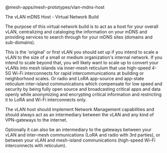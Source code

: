 @mesh-apps/mesh-prototypes/vlan-mdns-host

The vLAN mDNS Host - Virtual Network Build

The purpose of this virtual network build is to act as a host for your overall vLAN,
centralizing and cataloging the information on your mDNS and providing services to search through
for your mDNS sites (domains and sub-domains).

This is the 'original' or first vLAN you should set up if you intend to scale a vLAN to the size of a small or medium
organization's internal network. If you intend to scale beyond that, you will likely want to scale up to convert your
vLANs into mesh islands via inner-mesh reticulum that use high-speed 4-5G Wi-Fi interconnects for rapid intercommunications
at building or neighborhood scales. Or radio and LoRA app-source and app-state reticulum inter-island communications
which compensate for low speed and security by being fully open source and broadcasting critical apps and data openly
while anonymizing and encrypting critical information and restricting it to LoRA and Wi-Fi interconnects only.

The vLAN host should implement Network Management capabilities and should always act as an intermediary between the vLAN and
any kind of VPN-gateways to the internet.

Optionally it can also be an intermediary to the gateways between your vLAN and inter-mesh communications (LoRA and radio with 3rd parties),
or between your vLAN and mesh-island communications (high-speed Wi-Fi interconnects with reticulum).